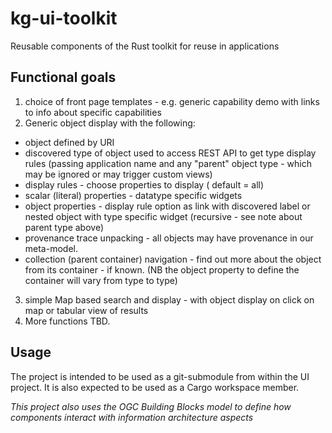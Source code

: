 # kg-ui-toolkit
Reusable components of the Rust toolkit for reuse in applications

## Functional goals

1. choice of front page templates - e.g. generic capability demo with links to info about specific capabilities
2. Generic object display with the following:
  - object defined by URI
  - discovered type of object used to access REST API to get type display rules (passing application name and any "parent" object type - which may be ignored or may trigger custom views)
  - display rules - choose properties to display ( default = all)
  - scalar (literal) properties - datatype specific widgets
  - object properties - display rule option as link with discovered label or nested object with type specific widget (recursive - see note about parent type above)
  - provenance trace unpacking - all objects may have provenance in our meta-model.
  - collection (parent container) navigation - find out more about the object from its container - if known.  (NB the object property to define the container will vary from type to type)
3. simple Map based search and display - with object display on click on map or tabular view of results
4. More functions TBD.

## Usage

The project is intended to be used as a git-submodule from within the UI project. It is also expected to be
used as a Cargo workspace member.

_This project also uses the OGC Building Blocks model to define how components interact with information architecture aspects_